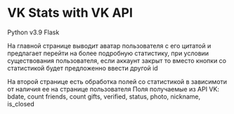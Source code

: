 # VK Stats with VK API
Python v3.9
Flask

На главной странице выводит аватар пользователя с его цитатой и предлагает перейти на более подробную статистику, при условии существования пользователя, если аккаунт закрыт то вместо кнопки со статистикой будет предложенно ввести другой id

На второй странице есть обработка полей со статистикой в зависимоти от наличия ее на странице пользователя
Поля получаемые из API VK: bdate, count friends, count gifts, verified, status, photo, nickname, is_closed
